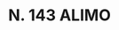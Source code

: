 ---
title: "N. 143 ALIMO"
plant-name: "N. 143"
plant-number: "143"
plant-img1: "/assets/img/plant143_verso.jpg"
plant-img2: "/assets/img/plant143.jpg"
plant-xml: "/assets/xml/plant143.xml"
plant-title: "N. 143 ALIMO"
plant-taxon-link: ""
plant-taxon-content: ""
layout: single-xml
---